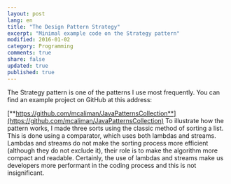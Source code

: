 ```yaml
---
layout: post
lang: en
title: "The Design Pattern Strategy"
excerpt: "Minimal example code on the Strategy pattern"
modified: 2016-01-02
category: Programming
comments: true
share: false
updated: true
published: true
---
```


The Strategy pattern is one of the patterns I use most frequently. 
You can find an example project on GitHub at this address:

[**https://github.com/mcaliman/JavaPatternsCollection**](https://github.com/mcaliman/JavaPatternsCollection)
To illustrate how the pattern works, I made three sorts using the classic method of sorting
a list. This is done using a comparator, which uses both lambdas and streams.
Lambdas and streams do not make the sorting process more efficient (although they do not exclude it), their
role is to make the algorithm more compact and readable.
Certainly, the use of lambdas and streams make us developers more performant in the coding process
and this is not insignificant.
